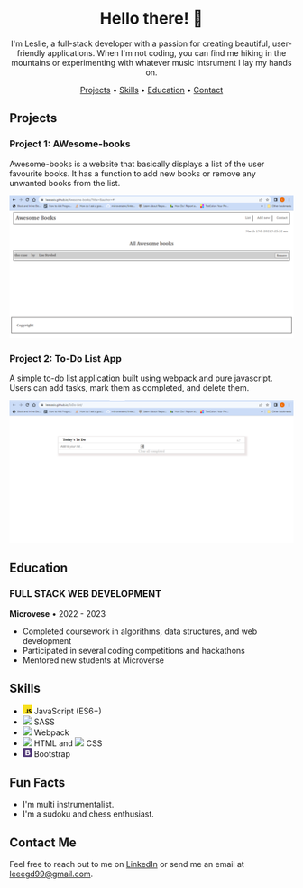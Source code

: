 <h1 align="center">Hello there! 👋</h1>

<p align="center">
  I'm Leslie, a full-stack developer with a passion for creating beautiful, user-friendly applications. When I'm not coding, you can find me hiking in the mountains or experimenting with whatever music intsrument I lay my hands on.
</p>

<p align="center">
  <a href="#projects">Projects</a> •
  <a href="#skills">Skills</a> •
  <a href="#education">Education</a> •
  <a href="#contact">Contact</a>
</p>

## Projects

### Project 1: AWesome-books

Awesome-books is a website that basically displays a list of the user favourite books. It has a function to add new books or remove any unwanted books from the list.

![Awesome books screenshot](./images/Screenshot%20(13).png)

### Project 2: To-Do List App

A simple to-do list application built using webpack and pure javascript. Users can add tasks, mark them as completed, and delete them.

![To-Do List App screenshot](./images/Screenshot%20(14).png)


## Education

### FULL STACK WEB DEVELOPMENT

**Microvese** • 2022 - 2023

- Completed coursework in algorithms, data structures, and web development
- Participated in several coding competitions and hackathons
- Mentored new students at Microverse

## Skills

- <img src="./images/javascript-logo.svg" width="16"> JavaScript (ES6+)
- <img src="https://upload.wikimedia.org/wikipedia/commons/9/96/Sass_Logo_Color.svg" width="16"> SASS
- <img src="https://upload.wikimedia.org/wikipedia/commons/9/94/Webpack.svg" width="16"> Webpack
- <img src="[./icons/html5.svg](https://upload.wikimedia.org/wikipedia/commons/6/61/HTML5_logo_and_wordmark.svg)" width="16"> HTML and <img src="[./icons/css3.svg](https://upload.wikimedia.org/wikipedia/commons/3/3c/CSS_text_representation_%28square%29.png)" width="16"> CSS
- <img src="./images/bootstrap-4.svg" width="16"> Bootstrap

## Fun Facts

- I'm multi instrumentalist.
- I'm a sudoku and chess enthusiast.

## Contact Me

Feel free to reach out to me on [LinkedIn](https://www.linkedin.com/in/leslie-gudo/) or send me an email at leeegd99@gmail.com.




